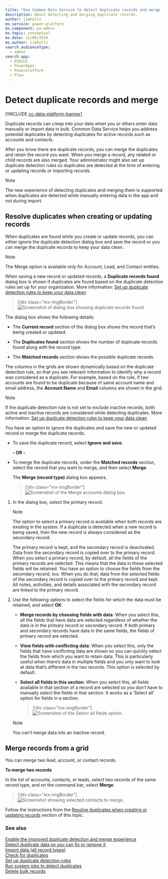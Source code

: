```yaml
---
title: "Use Common Data Service to detect duplicate records and merge  | MicrosoftDocs"
description: About detecting and merging duplicate records.
author: jimholtz
ms.service: power-platform
ms.component: pa-admin
ms.topic: conceptual
ms.date: 11/09/2020
ms.author: jimholtz
search.audienceType: 
  - admin
search.app:
  - D365CE
  - PowerApps
  - Powerplatform
  - Flow
---
```


# Detect duplicate records and merge

[!INCLUDE [cc-data-platform-banner](../includes/cc-data-platform-banner.md)]

Duplicate records can creep into your data when you or others enter data manually or import data in bulk. Common Data Service helps you address potential duplicates by detecting duplicates for active records such as accounts and contacts.

After you know there are duplicate records, you can merge the duplicates and retain the record you want. When you merge a record, any related or child records are also merged. Your administrator might also set up duplicate detection rules so duplicates are detected at the time of entering or updating records or importing records.

> [!NOTE]
> The new experience of detecting duplicates and merging them is supported when duplicates are detected while manually entering data in the app and not during import.

## Resolve duplicates when creating or updating records

When duplicates are found while you create or update records, you can either ignore the duplicate detection dialog box and save the record or you can merge the duplicate records to keep your data clean.

> [!NOTE]
> The Merge option is available only for Account, Lead, and Contact entities.

When saving a new record or updated records, a **Duplicate records found** dialog box is shown if duplicates are found based on the duplicate detection rules set up for your organization. More information: [Set up duplicate detection rules to keep your data clean](set-up-duplicate-detection-rules-keep-data-clean.md)

> [!div class="mx-imgBorder"] 
> ![Screenshot of dialog box showing duplicate records found.](media/duplicate-records-found.png "Duplicate records found")

The dialog box shows the following details:

- The **Current record** section of the dialog box shows the record that’s being created or updated.

- The **Duplicates found** section shows the number of duplicate records found along with the record type.

- The **Matched records** section shows the possible duplicate records.

The columns in the grids are shown dynamically based on the duplicate detection rule, so that you see relevant information to identify why a record was considered as a duplicate. For example, based on the rule, if two accounts are found to be duplicate because of same account name and email address, the **Account Name** and **Email** columns are shown in the grid.

> [!NOTE]
> If the duplicate detection rule is not set to exclude inactive records, both active and inactive records are considered while detecting duplicates. More information: [Set up duplicate detection rules to keep your data clean](set-up-duplicate-detection-rules-keep-data-clean.md)

You have an option to ignore the duplicates and save the new or updated record or merge the duplicate records.

- To save the duplicate record, select **Ignore and save**.

  **- OR -**

- To merge the duplicate records, under the **Matched records** section, select the record that you want to merge, and then select **Merge**.

  The **Merge (record type)** dialog box appears.


  > [!div class="mx-imgBorder"] 
  > ![Screenshot of the Merge accounts dialog box.](media/duplicate-records-merge-accounts.png "Merge accounts")

1. In the dialog box, select the primary record.

   > [!NOTE]
   > The option to select a primary record is available when both records are existing in the system. If a duplicate is detected when a new record is being saved, then the new record is always considered as the secondary record.

   The primary record is kept, and the secondary record is deactivated. Data from the secondary record is copied over to the primary record. When you select a primary record, by default, all the fields of the primary records are selected. This means that the data in these selected fields will be retained. You have an option to choose the fields from the secondary record, too. When you do that, data from the selected fields of the secondary record is copied over to the primary record and kept. All notes, activities, and details associated with the secondary record are linked to the primary record.

2. Use the following options to select the fields for which the data must be retained, and select **OK**:

   - **Merge records by choosing fields with data**: When you select this, all the fields that have data are selected regardless of whether the data is in the primary record or secondary record. If both primary and secondary records have data in the same fields, the fields of primary record are selected.

   - **View fields with conflicting data**: When you select this, only the fields that have conflicting data are shown so you can quickly select the fields from which you want to retain data. This is particularly useful when there’s data in multiple fields and you only want to look at data that’s different in the two records. This option is selected by default.

   - **Select all fields in this section**: When you select this, all fields available in that section of a record are selected so you don’t have to manually select the fields in that section. It works as a ‘Select all’ option for fields in a section.

      > [!div class="mx-imgBorder"] 
      > ![Screenshot of the Select all fields option.](media/duplicate-records-select-all-fields.png "Select all fields")

    > [!NOTE]
    > You can’t merge data into an inactive record.

## Merge records from a grid

You can merge two lead, account, or contact records.

**To merge two records**

In the list of accounts, contacts, or leads, select two records of the same record type, and on the command bar, select **Merge**.

> [!div class="mx-imgBorder"] 
> ![Screenshot showing selected contacts to merge.](media/duplicate-records-merge-contacts.png "Merge contacts")

Follow the instructions from the [Resolve duplicates when creating or updating records](#resolve-duplicates-when-creating-or-updating-records) section of this topic.

### See also  
[Enable the improved duplicate detection and merge experience](enable-improved-duplicate-detection.md) <br />
[Detect duplicate data so you can fix or remove it](detect-duplicate-data.md) <br />
[Import data (all record types)](../admin/import-data-all-record-types.md) <br />
[Check for duplicates](set-up-duplicate-detection-rules-keep-data-clean.md)  
[Set up duplicate detection rules](set-up-duplicate-detection-rules-keep-data-clean.md)  
[Run system jobs to detect duplicates](run-bulk-system-jobs-detect-duplicate-records.md)  
[Delete bulk records](../admin/delete-bulk-records.md)
